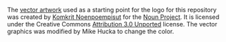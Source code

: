 The [vector artwork](https://thenounproject.com/search/?q=package&i=3467951) used as a starting point for the logo for this repository was created by [Komkrit Noenpoempisut](https://thenounproject.com/itim2101/) for the [Noun Project](https://thenounproject.com).  It is licensed under the Creative Commons [Attribution 3.0 Unported](https://creativecommons.org/licenses/by/3.0/deed.en) license.  The vector graphics was modified by Mike Hucka to change the color.
